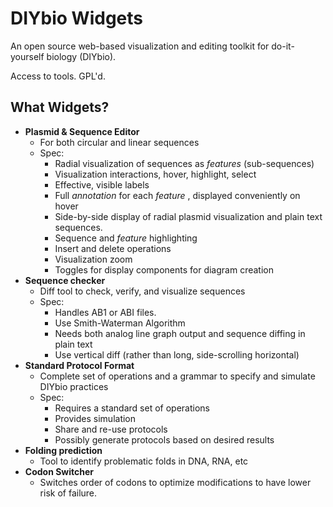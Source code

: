 # DIYbio Widgets

An open source web-based visualization and editing toolkit for do-it-yourself biology (DIYbio).

Access to tools. GPL'd.

## What Widgets?

+ **Plasmid & Sequence Editor**
    + For both circular and linear sequences
    + Spec:
        + Radial visualization of sequences as *features* (sub-sequences)
        + Visualization interactions, hover, highlight, select
        + Effective, visible labels
        + Full *annotation* for each *feature* , displayed conveniently on hover
        + Side-by-side display of radial plasmid visualization and plain text sequences.
        + Sequence and *feature* highlighting
        + Insert and delete operations
        + Visualization zoom
        + Toggles for display components for diagram creation
+ **Sequence checker**
    + Diff tool to check, verify, and visualize sequences
    + Spec:
        + Handles AB1 or ABI files.
        + Use Smith-Waterman Algorithm
        + Needs both analog line graph output and sequence diffing in plain text
        + Use vertical diff (rather than long, side-scrolling horizontal)
+ **Standard Protocol Format**
    + Complete set of operations and a grammar to specify and simulate DIYbio practices
    + Spec:
        + Requires a standard set of operations
        + Provides simulation
        + Share and re-use protocols
        + Possibly generate protocols based on desired results
+ **Folding prediction**
    + Tool to identify problematic folds in DNA, RNA, etc
+ **Codon Switcher**
    + Switches order of codons to optimize modifications to have lower risk of failure.


